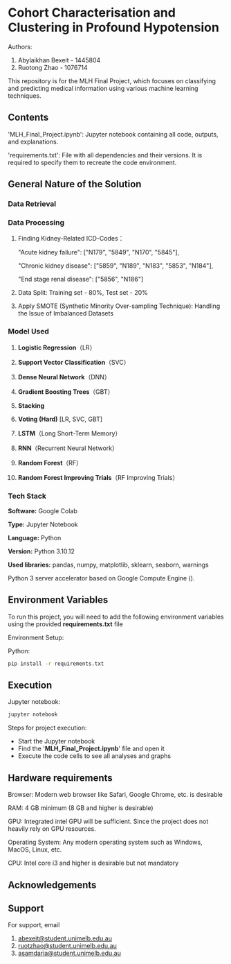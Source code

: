 
# Cohort Characterisation and Clustering in Profound Hypotension

Authors: 

1. Abylaikhan Bexeit - 1445804
2. Ruotong Zhao - 1076714

This repository is for the MLH Final Project, which focuses on classifying and predicting medical information using various machine learning techniques. 
## Contents

 'MLH_Final_Project.ipynb': Jupyter notebook containing all code, outputs, and explanations.

 'requirements.txt': File with all dependencies and their versions. It is required to specify them to recreate the code environment.

## General Nature of the Solution

### **Data Retrieval**



### **Data Processing**

1. Finding Kidney-Related ICD-Codes：

   "Acute kidney failure": ["N179", "5849", "N170", "5845"],

   "Chronic kidney disease": ["5859", "N189", "N183", "5853", "N184"],

   "End stage renal disease": ["5856", "N186"]

2. Data Split: Training set - 80%, Test set - 20%

3. Apply SMOTE (Synthetic Minority Over-sampling Technique): Handling the Issue of Imbalanced Datasets

### **Model Used**

1. **Logistic Regression**（LR）

2. **Support Vector Classification**（SVC）

3. **Dense Neural Network**（DNN）

4. **Gradient Boosting Trees**（GBT）

5. **Stacking**

6. **Voting (Hard)** [LR, SVC, GBT]

7. **LSTM**（Long Short-Term Memory）

8. **RNN**（Recurrent Neural Network）

9. **Random Forest**（RF）

10. **Random Forest Improving Trials**（RF Improving Trials）

### **Tech Stack**

**Software:** Google Colab

**Type:** Jupyter Notebook

**Language:** Python

**Version:** Python 3.10.12

**Used libraries:** pandas, numpy, matplotlib, sklearn, seaborn, warnings

Python 3 server accelerator based on Google Compute Engine ().

## Environment Variables

To run this project, you will need to add the following environment variables using the provided **requirements.txt** file

Environment Setup:

Python:
```bash
pip install -r requirements.txt
```

## Execution

Jupyter notebook:

```bash
jupyter notebook
```

Steps for project execution:
- Start the Jupyter notebook
- Find the '**MLH_Final_Project.ipynb**' file and open it
- Execute the code cells to see all analyses and graphs

## Hardware requirements

Browser: Modern web browser like Safari, Google Chrome, etc. is desirable

RAM: 4 GB minimum (8 GB and higher is desirable)

GPU: Integrated intel GPU will be sufficient. Since the project does not heavily rely on GPU resources.  

Operating System: Any modern operating system such as Windows, MacOS, Linux, etc. 

CPU: Intel core i3 and higher is desirable but not mandatory

## Acknowledgements

## Support

For support, email 

1. abexeit@student.unimelb.edu.au
2. ruotzhao@student.unimelb.edu.au
3. asamdaria@student.unimelb.edu.au
